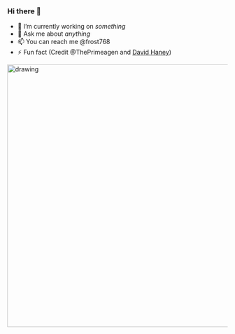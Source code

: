 ### Hi there 👋

- 🔭 I’m currently working on _something_
- 💬 Ask me about _anything_
- 📫 You can reach me @frost768
- ⚡ Fun fact (Credit @ThePrimeagen and [David Haney](https://www.davidhaney.io/npm-left-pad-have-we-forgotten-how-to-program/))
<img src="https://user-images.githubusercontent.com/19949367/236030017-6d92615d-1e14-4728-894a-46607f6bcf34.png" alt="drawing" width="600"/>
<!--
- 🌱 I’m currently learning ...
- 👯 I’m looking to collaborate on ...
- 🤔 I’m looking for help with ...
-->

